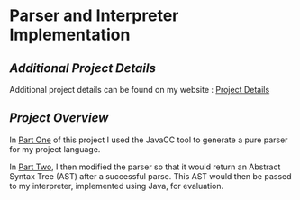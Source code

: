 # Parser and Interpreter Implementation 

## *Additional Project Details*

Additional project details can be found on my website : [Project Details]()


## *Project Overview*
In [Part One](https://github.com/isabellaattisano/ProgrammingLanguageProject/tree/main/Part%20One) of this project I used the JavaCC tool to generate a pure parser for my project language. 

In [Part Two](), I then modified the parser so that it would return an Abstract Syntax Tree (AST) after a successful parse. This AST would then be passed to my interpreter, implemented using Java, for evaluation. 
